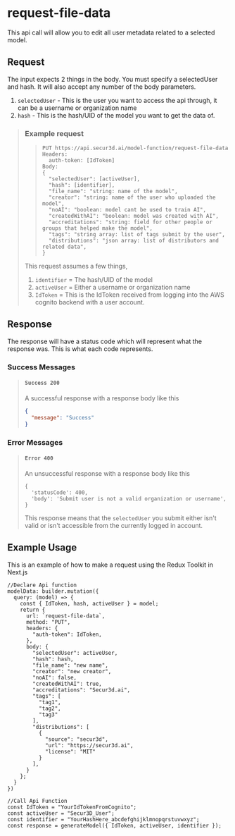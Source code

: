 # request-file-data

This api call will allow you to edit all user metadata related to a selected model.

## Request

The input expects 2 things in the body. You must specify a selectedUser and hash. It will also accept any number of the body parameters.  
1. ``selectedUser`` - This is the user you want to access the api through, it can be a username or organization name
2. ``hash`` - This is the hash/UID of the model you want to get the data of.

> ### Example request
>
>>     PUT https://api.secur3d.ai/model-function/request-file-data
>>     Headers:
>>       auth-token: [IdToken]
>>     Body:
>>     {
>>       "selectedUser": [activeUser],
>>       "hash": [identifier],
>>       "file_name": "string: name of the model",
>>       "creator": "string: name of the user who uploaded the model",
>>       "noAI": "boolean: model cant be used to train AI",
>>       "createdWithAI": "boolean: model was created with AI",
>>       "accreditations": "string: field for other people or groups that helped make the model",
>>       "tags": "string array: list of tags submit by the user",
>>       "distributions": "json array: list of distributors and related data",
>>     }
> 
> This request assumes a few things,
> 1. ``identifier`` = The hash/UID of the model
> 2. ``activeUser`` = Either a username or organization name
> 3. ``IdToken`` = This is the IdToken received from logging into the AWS cognito backend with a user account.

## Response

The response will have a status code which will represent what the response was. This is what each code represents.

### Success Messages

> #### ``Success 200``
> A successful response with a response body like this
>  ```json
>  {
>    "message": "Success"
>  }
>  ```

### Error Messages

> #### ``Error 400``
> An unsuccessful response with a response body like this
>
>     {
>       'statusCode': 400,
>       'body': 'Submit user is not a valid organization or username',
>     }
> This response means that the ``selectedUser`` you submit either isn't valid or isn't accessible from the currently logged in account.

## Example Usage

This is an example of how to make a request using the Redux Toolkit in Next.js

    //Declare Api function
    modelData: builder.mutation({
      query: (model) => {
        const { IdToken, hash, activeUser } = model;
        return {
          url: `request-file-data`,
          method: "PUT",
          headers: {
            "auth-token": IdToken,
          },
          body: {
            "selectedUser": activeUser,
            "hash": hash,
            "file_name": "new name",
            "creator": "new creator",
            "noAI": false,
            "createdWithAI": true,
            "accreditations": "Secur3d.ai",
            "tags": [
              "tag1",
              "tag2",
              "tag3"
            ],
            "distributions": [
              {
                "source": "secur3d",
                "url": "https://secur3d.ai",
                "license": "MIT"
              }
            ],
          }
        };
      }
    })

    //Call Api Function
    const IdToken = "YourIdTokenFromCognito";
    const activeUser = "Secur3D_User";
    const identifier = "YourHashHere_abcdefghijklmnopqrstuvwxyz";
    const response = generateModel({ IdToken, activeUser, identifier });
